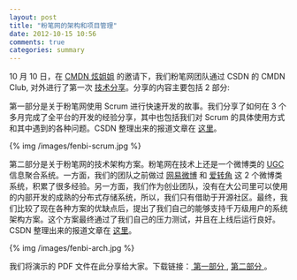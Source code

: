 ```yaml
---
layout: post
title: "粉笔网的架构和项目管理"
date: 2012-10-15 10:56
comments: true
categories: summary
---
```



10 月 10 日，在 [CMDN 炫姐姐](http://weibo.com/cmdnclub) 的邀请下，我们粉笔网团队通过 CSDN 的 CMDN Club, 对外进行了第一次 [技术分享](http://hui.csdn.net/MeetingInfo.aspx?MID=137)。分享的内容主要包括 2 部分:

第一部分是关于粉笔网使用 Scrum 进行快速开发的故事。我们分享了如何在 3 个多月完成了全平台的开发的经验分享，其中也包括我们对 Scrum 的具体使用方式和其中遇到的各种问题。CSDN 整理出来的报道文章在 [这里](http://www.csdn.net/article/2012-10-11/2810658)。

{% img /images/fenbi-scrum.jpg %}

第二部分是关于粉笔网的技术架构方案。粉笔网在技术上还是一个微博类的 [UGC](http://baike.baidu.com/view/713949.htm) 信息聚合系统。一方面，我们的团队之前做过 [网易微博](http://t.163.com) 和 [爱转角](http://izhuanjiao.com) 这 2 个微博类系统，积累了很多经验。另一方面，我们作为创业团队，没有在大公司里可以使用的内部开发的成熟的分布式存储系统，所以，我们只有借助于开源社区。最终，我们比较了现在各种方案的优缺点后，提出了我们自己的能够支持千万级用户的系统架构方案。这个方案最终通过了我们自己的压力测试，并且在上线后运行良好。CSDN 整理出来的报道文章在 [这里](http://www.csdn.net/article/2012-10-11/2810661?bsh_bid=145141477)。


{% img /images/fenbi-arch.jpg %}


我们将演示的 PDF 文件在此分享给大家。下载链接：<a href="http://blog.fenbi.com/assets/fenbi-scrum.pdf"> 第一部分 </a> , <a href="http://blog.fenbi.com/assets/fenbi-arch.pdf"> 第二部分 </a> 。

